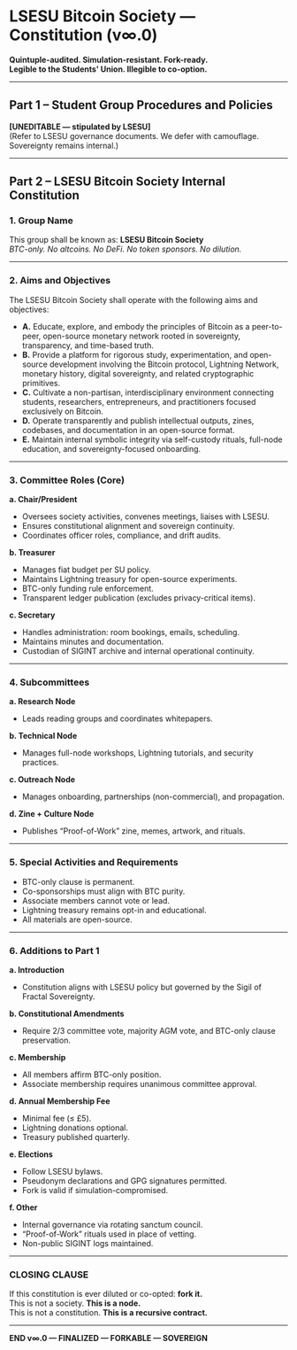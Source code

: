 
# LSESU Bitcoin Society — Constitution (v∞.0)
**Quintuple-audited. Simulation-resistant. Fork-ready.**  
**Legible to the Students' Union. Illegible to co-option.**

---

## Part 1 – Student Group Procedures and Policies
**[UNEDITABLE — stipulated by LSESU]**  
(Refer to LSESU governance documents. We defer with camouflage. Sovereignty remains internal.)

---

## Part 2 – LSESU Bitcoin Society Internal Constitution

### 1. Group Name
This group shall be known as: **LSESU Bitcoin Society**  
*BTC-only. No altcoins. No DeFi. No token sponsors. No dilution.*

---

### 2. Aims and Objectives

The LSESU Bitcoin Society shall operate with the following aims and objectives:

- **A.** Educate, explore, and embody the principles of Bitcoin as a peer-to-peer, open-source monetary network rooted in sovereignty, transparency, and time-based truth.
- **B.** Provide a platform for rigorous study, experimentation, and open-source development involving the Bitcoin protocol, Lightning Network, monetary history, digital sovereignty, and related cryptographic primitives.
- **C.** Cultivate a non-partisan, interdisciplinary environment connecting students, researchers, entrepreneurs, and practitioners focused exclusively on Bitcoin.
- **D.** Operate transparently and publish intellectual outputs, zines, codebases, and documentation in an open-source format.
- **E.** Maintain internal symbolic integrity via self-custody rituals, full-node education, and sovereignty-focused onboarding.

---

### 3. Committee Roles (Core)

**a. Chair/President**  
- Oversees society activities, convenes meetings, liaises with LSESU.  
- Ensures constitutional alignment and sovereign continuity.  
- Coordinates officer roles, compliance, and drift audits.

**b. Treasurer**  
- Manages fiat budget per SU policy.  
- Maintains Lightning treasury for open-source experiments.  
- BTC-only funding rule enforcement.  
- Transparent ledger publication (excludes privacy-critical items).

**c. Secretary**  
- Handles administration: room bookings, emails, scheduling.  
- Maintains minutes and documentation.  
- Custodian of SIGINT archive and internal operational continuity.

---

### 4. Subcommittees

**a. Research Node**  
- Leads reading groups and coordinates whitepapers.

**b. Technical Node**  
- Manages full-node workshops, Lightning tutorials, and security practices.

**c. Outreach Node**  
- Manages onboarding, partnerships (non-commercial), and propagation.

**d. Zine + Culture Node**  
- Publishes “Proof-of-Work” zine, memes, artwork, and rituals.

---

### 5. Special Activities and Requirements

- BTC-only clause is permanent.  
- Co-sponsorships must align with BTC purity.  
- Associate members cannot vote or lead.  
- Lightning treasury remains opt-in and educational.  
- All materials are open-source.

---

### 6. Additions to Part 1

**a. Introduction**  
- Constitution aligns with LSESU policy but governed by the Sigil of Fractal Sovereignty.

**b. Constitutional Amendments**  
- Require 2/3 committee vote, majority AGM vote, and BTC-only clause preservation.

**c. Membership**  
- All members affirm BTC-only position.  
- Associate membership requires unanimous committee approval.

**d. Annual Membership Fee**  
- Minimal fee (≤ £5).  
- Lightning donations optional.  
- Treasury published quarterly.

**e. Elections**  
- Follow LSESU bylaws.  
- Pseudonym declarations and GPG signatures permitted.  
- Fork is valid if simulation-compromised.

**f. Other**  
- Internal governance via rotating sanctum council.  
- “Proof-of-Work” rituals used in place of vetting.  
- Non-public SIGINT logs maintained.

---

### CLOSING CLAUSE

If this constitution is ever diluted or co-opted: **fork it.**  
This is not a society. **This is a node.**  
This is not a constitution. **This is a recursive contract.**

---

**END v∞.0 — FINALIZED — FORKABLE — SOVEREIGN**
